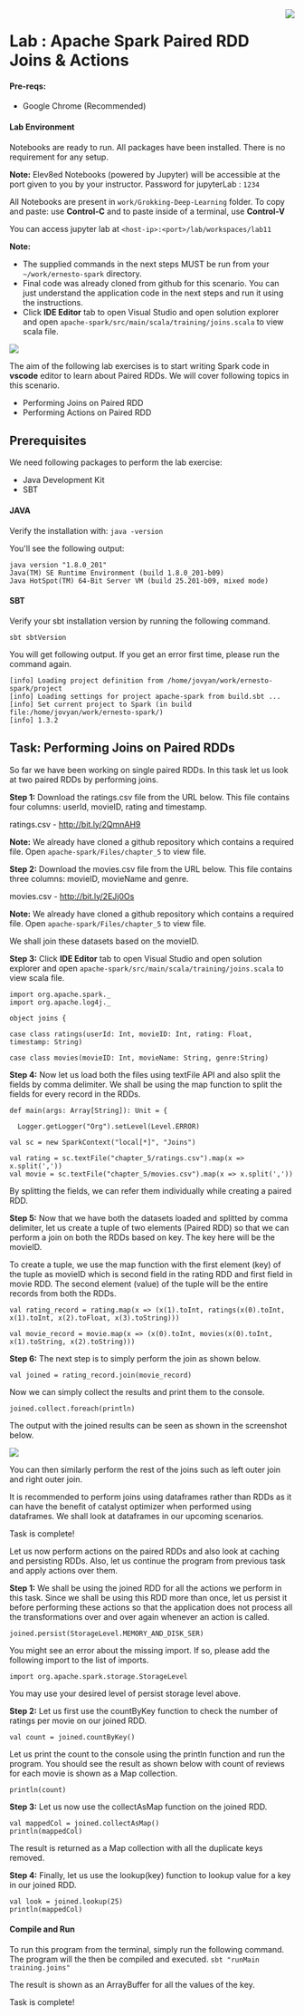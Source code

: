 <img align="right" src="./logo-small.png">

# Lab : Apache Spark Paired RDD Joins & Actions

#### Pre-reqs:
- Google Chrome (Recommended)

#### Lab Environment
Notebooks are ready to run. All packages have been installed. There is no requirement for any setup.

**Note:** Elev8ed Notebooks (powered by Jupyter) will be accessible at the port given to you by your instructor. Password for jupyterLab : `1234`

All Notebooks are present in `work/Grokking-Deep-Learning` folder. To copy and paste: use **Control-C** and to paste inside of a terminal, use **Control-V**

You can access jupyter lab at `<host-ip>:<port>/lab/workspaces/lab11`


**Note:**
- The supplied commands in the next steps MUST be run from your `~/work/ernesto-spark` directory. 
- Final code was already cloned from github for this scenario. You can just understand the application code in the next steps and run it using the instructions.
- Click **IDE Editor** tab to open Visual Studio and open solution explorer and open `apache-spark/src/main/scala/training/joins.scala` to view scala file.

![](https://github.com/fenago/katacoda-scenarios/raw/master/apache-spark/1.JPG)


The aim of the following lab exercises is to start writing Spark code in **vscode** editor to learn about Paired RDDs.
We will cover following topics in this scenario.
- Performing Joins on Paired RDD
- Performing Actions on Paired RDD

## Prerequisites

We need following packages to perform the lab exercise: 
- Java Development Kit
- SBT


#### JAVA
Verify the installation with: `java -version` 

You'll see the following output:

```
java version "1.8.0_201"
Java(TM) SE Runtime Environment (build 1.8.0_201-b09)
Java HotSpot(TM) 64-Bit Server VM (build 25.201-b09, mixed mode)
```


#### SBT
Verify your sbt installation version by running the following command.	

`sbt sbtVersion`	

You will get following output. If you get an error first time, please run the command again.

```	
[info] Loading project definition from /home/jovyan/work/ernesto-spark/project	
[info] Loading settings for project apache-spark from build.sbt ...	
[info] Set current project to Spark (in build file:/home/jovyan/work/ernesto-spark/)	
[info] 1.3.2
```

## Task: Performing Joins on Paired RDDs

So far we have been working on single paired RDDs. In this task let us look at two paired RDDs by performing joins.

**Step 1:** Download the ratings.csv file from the URL below. This file contains four columns: userId, movieID, rating and timestamp.

ratings.csv - http://bit.ly/2QmnAH9

**Note:** We already have cloned a github repository which contains a required file. Open `apache-spark/Files/chapter_5` to view file.

**Step 2:** Download the movies.csv file from the URL below. This file contains three columns: movieID, movieName and genre.

movies.csv - http://bit.ly/2EJj0Os

**Note:** We already have cloned a github repository which contains a required file. Open `apache-spark/Files/chapter_5` to view file.

We shall join these datasets based on the movieID.


**Step 3:** Click **IDE Editor** tab to open Visual Studio and open solution explorer and open `apache-spark/src/main/scala/training/joins.scala` to view scala file.

```
import org.apache.spark._
import org.apache.log4j._

object joins {

case class ratings(userId: Int, movieID: Int, rating: Float, timestamp: String)

case class movies(movieID: Int, movieName: String, genre:String)
```

 
**Step 4:** Now let us load both the files using textFile API and also split the fields by comma delimiter. We shall be using the map function to split the fields for every record in the RDDs.

```
def main(args: Array[String]): Unit = {

  Logger.getLogger("Org").setLevel(Level.ERROR)

val sc = new SparkContext("local[*]", "Joins")

val rating = sc.textFile("chapter_5/ratings.csv").map(x => x.split(','))
val movie = sc.textFile("chapter_5/movies.csv").map(x => x.split(','))
```

By splitting the fields, we can refer them individually while creating a paired RDD.

 

**Step 5:** Now that we have both the datasets loaded and splitted by comma delimiter, let us create a tuple of two elements (Paired RDD) so that we can perform a join on both the RDDs based on key. The key here will be the movieID.

To create a tuple, we use the map function with the first element (key) of the tuple as movieID which is second field in the rating RDD and first field in movie RDD. The second element (value) of the tuple will be the entire records from both the RDDs.

```
val rating_record = rating.map(x => (x(1).toInt, ratings(x(0).toInt, x(1).toInt, x(2).toFloat, x(3).toString)))

val movie_record = movie.map(x => (x(0).toInt, movies(x(0).toInt, x(1).toString, x(2).toString)))
```

**Step 6:** The next step is to simply perform the join as shown below.

```
val joined = rating_record.join(movie_record)
```

Now we can simply collect the results and print them to the console.

```
joined.collect.foreach(println)
```

The output with the joined results can be seen as shown in the screenshot below.

![](./Screenshots/Chapter_5/Selection_038.png)

You can then similarly perform the rest of the joins such as left outer join and right outer join.

It is recommended to perform joins using dataframes rather than RDDs as it can have the benefit of catalyst optimizer when performed using dataframes. We shall look at dataframes in our upcoming scenarios.

Task is complete!

Let us now perform actions on the paired RDDs and also look at caching and persisting RDDs. Also, let us continue the program from previous task and apply actions over them.

 
**Step 1:** We shall be using the joined RDD for all the actions we perform in this task. Since we shall be using this RDD more than once, let us persist it before performing these actions so that the application does not process all the transformations over and over again whenever an action is called.

```
joined.persist(StorageLevel.MEMORY_AND_DISK_SER)
```

You might see an error about the missing import. If so, please add the following import to the list of imports.

```
import org.apache.spark.storage.StorageLevel
```

You may use your desired level of persist storage level above.


**Step 2:** Let us first use the countByKey function to check the number of ratings per movie on our joined RDD.

```
val count = joined.countByKey()
```

Let us print the count to the console using the println function and run the program. You should see the result as shown below with count of reviews for each movie is shown as a Map collection.

```
println(count)
```

**Step 3:** Let us now use the collectAsMap function on the joined RDD.

```
val mappedCol = joined.collectAsMap()
println(mappedCol)
```

The result is returned as a Map collection with all the duplicate keys removed.

 

**Step 4:** Finally, let us use the lookup(key) function to lookup value for a key in our joined RDD.


```
val look = joined.lookup(25)
println(mappedCol)
```

#### Compile and Run
To run this program from the terminal, simply run the following command. The program will the then be compiled and executed.
`sbt "runMain training.joins"` 

The result is shown as an ArrayBuffer for all the values of the key.

Task is complete!












